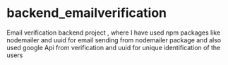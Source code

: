 # backend_emailverification


Email verification backend project , where I have used npm packages
like nodemailer and uuid for email sending from nodemailer package and also used google Api from verification and uuid for unique identification of the users 

